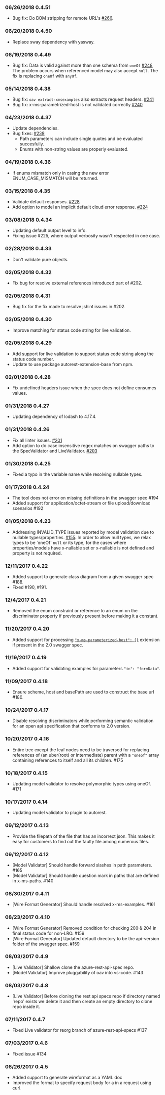 ### 06/26/2018 0.4.51
- Bug fix: Do BOM stripping for remote URL's [#266](https://github.com/Azure/oav/issues/266).

### 06/20/2018 0.4.50
- Replace  sway dependency with yasway.

### 06/19/2018 0.4.49
- Bug fix: Data is valid against more than one schema from `oneOf` [#248](https://github.com/Azure/oav/pull/248)
  The problem occurs when referenced model may also accept `null`. The fix is replacing `oneOf` with `anyOf`.

### 05/14/2018 0.4.38
- Bug fix: `oav extract-xmsexamples` also extracts request headers. [#241](https://github.com/Azure/oav/pull/241)
- Bug fix: x-ms-parametrized-host is not validated correctly [#240](https://github.com/Azure/oav/issues/240)

### 04/23/2018 0.4.37
- Update dependencies.
- Bug fixes: [#238](https://github.com/Azure/oav/pull/238)
    - Path parameters can include single quotes and be evaluated succesfully.
    - Enums with non-string values are properly evaluated.

### 04/19/2018 0.4.36
- If enums mismatch only in casing the new error ENUM_CASE_MISMATCH will be returned.

### 03/15/2018 0.4.35
- Validate default responses. [#228](https://github.com/Azure/oav/issues/228)
- Add option to model an implicit default cloud error response. [#224](https://github.com/Azure/oav/issues/224)

### 03/08/2018 0.4.34
- Updating default output level to info.
- Fixing issue #225, where output verbosity wasn't respected in one case.

### 02/28/2018 0.4.33
- Don't validate pure objects.

### 02/05/2018 0.4.32
- Fix bug for resolve external references introduced part of #202.

### 02/05/2018 0.4.31
- Bug fix for the fix made to resolve jshint issues in #202.

### 02/05/2018 0.4.30
- Improve matching for status code string for live validation.

### 02/05/2018 0.4.29
- Add support for live validation to support status code string along the status code number.
- Update to use package autorest-extension-base from npm.

### 02/01/2018 0.4.28
- Fix undefined headers issue when the spec does not define consumes values.

### 01/31/2018 0.4.27
- Updating dependency of lodash to 4.17.4.

### 01/31/2018 0.4.26
- Fix all linter issues. [#201](https://github.com/Azure/oav/issues/201)
- Add option to do case insensitive regex matches on swagger paths to the SpecValidator and LiveValidator. [#203](https://github.com/Azure/oav/issues/203)

### 01/30/2018 0.4.25
- Fixed a typo in the variable name while resolving nullable types.

### 01/17/2018 0.4.24
- The tool does not error on missing definitions in the swagger spec #194
- Added support for application/octet-stream or file upload/download scenarios #192

### 01/05/2018 0.4.23
- Addressing INVALID_TYPE issues reported by model validation due to nullable types/properties. [#155](https://github.com/Azure/oav/issues/155). In order to allow null types, we relax types to be 'oneOf' `null` or its type, for the cases where properties/models have x-nullable set or x-nullable is not defined and property is not required.

### 12/11/2017 0.4.22
- Added support to generate class diagram from a given swagger spec #188.
- Fixed #190, #191.
### 12/4/2017 0.4.21
- Removed the enum constraint or reference to an enum on the discriminator property if previously present before making it a constant.

### 11/20/2017 0.4.20
- Added support for processing [`"x-ms-parameterized-host": {}`](https://github.com/Azure/autorest/tree/master/docs/extensions#x-ms-parameterized-host) extension if present in the 2.0 swagger spec.

### 11/19/2017 0.4.19
- Added support for validating examples for parameters `"in": "formData"`.

### 11/09/2017 0.4.18
- Ensure scheme, host and basePath are used to construct the base url #180.

### 10/24/2017 0.4.17
- Disable resolving discriminators while performing semantic validation for an open api specification that conforms to 2.0 version.

### 10/20/2017 0.4.16
- Entire tree except the leaf nodes need to be traversed for replacing references of (an uber(root) or intermediate) parent with a `"oneof"` array containing references to itself and all its children. #175

### 10/18/2017 0.4.15
- Updating model validator to resolve polymorphic types using oneOf. #171

### 10/17/2017 0.4.14
- Updating model validator to plugin to autorest.

### 09/12/2017 0.4.13
- Provide the filepath of the file that has an incorrect json. This makes it easy for customers to find out the faulty file among numerous files.

### 09/12/2017 0.4.12
- [Model Validator] Should handle forward slashes in path parameters. #165
- [Model Validator] Should handle question mark in paths that are defined in x-ms-paths. #140

### 08/30/2017 0.4.11
- [Wire Format Generator] Should handle resolved x-ms-examples. #161

### 08/23/2017 0.4.10
 - [Wire Format Generator] Removed condition for checking 200 & 204 in final status code for non-LRO. #159
 - [Wire Format Generator] Updated default directory to be the api-version folder of the swagger spec. #159

### 08/03/2017 0.4.9
 - [Live Validator] Shallow clone the azure-rest-api-spec repo.
 - [Model Validator] Improve pluggability of oav into vs-code. #143

### 08/03/2017 0.4.8
 - [Live Validator] Before cloning the rest api specs repo if directory named 'repo' exists we delete it and then create an empty directory to clone repo inside it.

### 07/11/2017 0.4.7
 - Fixed Live validator for reorg branch of azure-rest-api-specs #137

### 07/03/2017 0.4.6
- Fixed issue #134

### 06/26/2017 0.4.5
- Added support to generate wireformat as a YAML doc
- Improved the format to specify request body for a in a request using curl.
